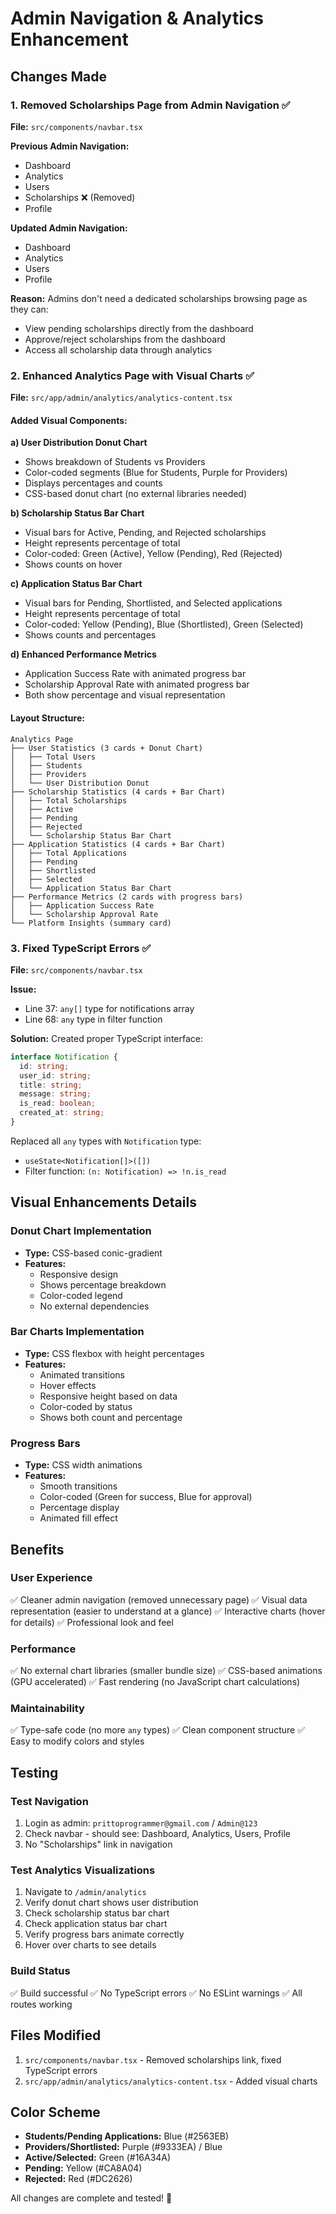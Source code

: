 # Admin Navigation & Analytics Enhancement

## Changes Made

### 1. Removed Scholarships Page from Admin Navigation ✅
**File:** `src/components/navbar.tsx`

**Previous Admin Navigation:**
- Dashboard
- Analytics
- Users
- Scholarships ❌ (Removed)
- Profile

**Updated Admin Navigation:**
- Dashboard
- Analytics
- Users
- Profile

**Reason:** Admins don't need a dedicated scholarships browsing page as they can:
- View pending scholarships directly from the dashboard
- Approve/reject scholarships from the dashboard
- Access all scholarship data through analytics

### 2. Enhanced Analytics Page with Visual Charts ✅
**File:** `src/app/admin/analytics/analytics-content.tsx`

#### Added Visual Components:

**a) User Distribution Donut Chart**
- Shows breakdown of Students vs Providers
- Color-coded segments (Blue for Students, Purple for Providers)
- Displays percentages and counts
- CSS-based donut chart (no external libraries needed)

**b) Scholarship Status Bar Chart**
- Visual bars for Active, Pending, and Rejected scholarships
- Height represents percentage of total
- Color-coded: Green (Active), Yellow (Pending), Red (Rejected)
- Shows counts on hover

**c) Application Status Bar Chart**
- Visual bars for Pending, Shortlisted, and Selected applications
- Height represents percentage of total
- Color-coded: Yellow (Pending), Blue (Shortlisted), Green (Selected)
- Shows counts and percentages

**d) Enhanced Performance Metrics**
- Application Success Rate with animated progress bar
- Scholarship Approval Rate with animated progress bar
- Both show percentage and visual representation

#### Layout Structure:
```
Analytics Page
├── User Statistics (3 cards + Donut Chart)
│   ├── Total Users
│   ├── Students
│   ├── Providers
│   └── User Distribution Donut
├── Scholarship Statistics (4 cards + Bar Chart)
│   ├── Total Scholarships
│   ├── Active
│   ├── Pending
│   ├── Rejected
│   └── Scholarship Status Bar Chart
├── Application Statistics (4 cards + Bar Chart)
│   ├── Total Applications
│   ├── Pending
│   ├── Shortlisted
│   ├── Selected
│   └── Application Status Bar Chart
├── Performance Metrics (2 cards with progress bars)
│   ├── Application Success Rate
│   └── Scholarship Approval Rate
└── Platform Insights (summary card)
```

### 3. Fixed TypeScript Errors ✅
**File:** `src/components/navbar.tsx`

**Issue:** 
- Line 37: `any[]` type for notifications array
- Line 68: `any` type in filter function

**Solution:**
Created proper TypeScript interface:
```typescript
interface Notification {
  id: string;
  user_id: string;
  title: string;
  message: string;
  is_read: boolean;
  created_at: string;
}
```

Replaced all `any` types with `Notification` type:
- `useState<Notification[]>([])`
- Filter function: `(n: Notification) => !n.is_read`

## Visual Enhancements Details

### Donut Chart Implementation
- **Type:** CSS-based conic-gradient
- **Features:**
  - Responsive design
  - Shows percentage breakdown
  - Color-coded legend
  - No external dependencies
  
### Bar Charts Implementation
- **Type:** CSS flexbox with height percentages
- **Features:**
  - Animated transitions
  - Hover effects
  - Responsive height based on data
  - Color-coded by status
  - Shows both count and percentage

### Progress Bars
- **Type:** CSS width animations
- **Features:**
  - Smooth transitions
  - Color-coded (Green for success, Blue for approval)
  - Percentage display
  - Animated fill effect

## Benefits

### User Experience
✅ Cleaner admin navigation (removed unnecessary page)
✅ Visual data representation (easier to understand at a glance)
✅ Interactive charts (hover for details)
✅ Professional look and feel

### Performance
✅ No external chart libraries (smaller bundle size)
✅ CSS-based animations (GPU accelerated)
✅ Fast rendering (no JavaScript chart calculations)

### Maintainability
✅ Type-safe code (no more `any` types)
✅ Clean component structure
✅ Easy to modify colors and styles

## Testing

### Test Navigation
1. Login as admin: `prittoprogrammer@gmail.com` / `Admin@123`
2. Check navbar - should see: Dashboard, Analytics, Users, Profile
3. No "Scholarships" link in navigation

### Test Analytics Visualizations
1. Navigate to `/admin/analytics`
2. Verify donut chart shows user distribution
3. Check scholarship status bar chart
4. Check application status bar chart
5. Verify progress bars animate correctly
6. Hover over charts to see details

### Build Status
✅ Build successful
✅ No TypeScript errors
✅ No ESLint warnings
✅ All routes working

## Files Modified
1. `src/components/navbar.tsx` - Removed scholarships link, fixed TypeScript errors
2. `src/app/admin/analytics/analytics-content.tsx` - Added visual charts

## Color Scheme
- **Students/Pending Applications:** Blue (#2563EB)
- **Providers/Shortlisted:** Purple (#9333EA) / Blue
- **Active/Selected:** Green (#16A34A)
- **Pending:** Yellow (#CA8A04)
- **Rejected:** Red (#DC2626)

All changes are complete and tested! 🎉
